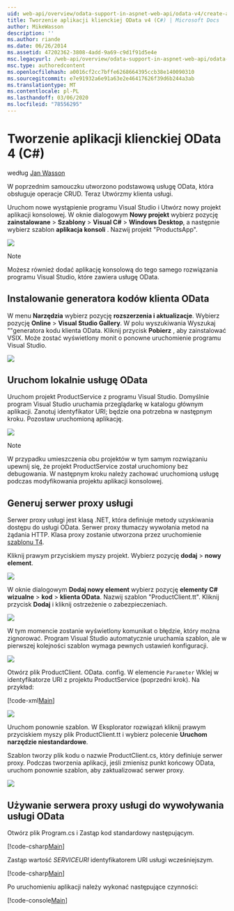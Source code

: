 ```yaml
---
uid: web-api/overview/odata-support-in-aspnet-web-api/odata-v4/create-an-odata-v4-client-app
title: Tworzenie aplikacji klienckiej OData v4 (C#) | Microsoft Docs
author: MikeWasson
description: ''
ms.author: riande
ms.date: 06/26/2014
ms.assetid: 47202362-3808-4add-9a69-c9d1f91d5e4e
msc.legacyurl: /web-api/overview/odata-support-in-aspnet-web-api/odata-v4/create-an-odata-v4-client-app
msc.type: authoredcontent
ms.openlocfilehash: a0016cf2cc7bffe6268664395ccb38e140090310
ms.sourcegitcommit: e7e91932a6e91a63e2e46417626f39d6b244a3ab
ms.translationtype: MT
ms.contentlocale: pl-PL
ms.lasthandoff: 03/06/2020
ms.locfileid: "78556295"
---
```

# <a name="create-an-odata-v4-client-app-c"></a>Tworzenie aplikacji klienckiej OData 4 (C#)

według [Jan Wasson](https://github.com/MikeWasson)

W poprzednim samouczku utworzono podstawową usługę OData, która obsługuje operacje CRUD. Teraz Utwórzmy klienta usługi.

Uruchom nowe wystąpienie programu Visual Studio i Utwórz nowy projekt aplikacji konsolowej. W oknie dialogowym **Nowy projekt** wybierz pozycję **zainstalowane** &gt; **Szablony** &gt; **Visual C#**  &gt; **Windows Desktop**, a następnie wybierz szablon **aplikacja konsoli** . Nazwij projekt &quot;ProductsApp&quot;.

![](create-an-odata-v4-client-app/_static/image1.png)

> [!NOTE]
> Możesz również dodać aplikację konsolową do tego samego rozwiązania programu Visual Studio, które zawiera usługę OData.

## <a name="install-the-odata-client-code-generator"></a>Instalowanie generatora kodów klienta OData

W menu **Narzędzia** wybierz pozycję **rozszerzenia i aktualizacje**. Wybierz pozycję **Online** &gt; **Visual Studio Gallery**. W polu wyszukiwania Wyszukaj &quot;&quot;generatora kodu klienta OData. Kliknij przycisk **Pobierz** , aby zainstalować VSIX. Może zostać wyświetlony monit o ponowne uruchomienie programu Visual Studio.

[![](create-an-odata-v4-client-app/_static/image3.png)](create-an-odata-v4-client-app/_static/image2.png)

## <a name="run-the-odata-service-locally"></a>Uruchom lokalnie usługę OData

Uruchom projekt ProductService z programu Visual Studio. Domyślnie program Visual Studio uruchamia przeglądarkę w katalogu głównym aplikacji. Zanotuj identyfikator URI; będzie ona potrzebna w następnym kroku. Pozostaw uruchomioną aplikację.

![](create-an-odata-v4-client-app/_static/image4.png)

> [!NOTE]
> W przypadku umieszczenia obu projektów w tym samym rozwiązaniu upewnij się, że projekt ProductService został uruchomiony bez debugowania. W następnym kroku należy zachować uruchomioną usługę podczas modyfikowania projektu aplikacji konsolowej.

## <a name="generate-the-service-proxy"></a>Generuj serwer proxy usługi

Serwer proxy usługi jest klasą .NET, która definiuje metody uzyskiwania dostępu do usługi OData. Serwer proxy tłumaczy wywołania metod na żądania HTTP. Klasa proxy zostanie utworzona przez uruchomienie [szablonu T4](https://msdn.microsoft.com/library/bb126445.aspx).

Kliknij prawym przyciskiem myszy projekt. Wybierz pozycję **dodaj** &gt; **nowy element**.

![](create-an-odata-v4-client-app/_static/image5.png)

W oknie dialogowym **Dodaj nowy element** wybierz pozycję **elementy C# wizualne** &gt; **kod** &gt; **klienta OData**. Nazwij szablon &quot;ProductClient.tt&quot;. Kliknij przycisk **Dodaj** i kliknij ostrzeżenie o zabezpieczeniach.

[![](create-an-odata-v4-client-app/_static/image7.png)](create-an-odata-v4-client-app/_static/image6.png)

W tym momencie zostanie wyświetlony komunikat o błędzie, który można zignorować. Program Visual Studio automatycznie uruchamia szablon, ale w pierwszej kolejności szablon wymaga pewnych ustawień konfiguracji.

[![](create-an-odata-v4-client-app/_static/image9.png)](create-an-odata-v4-client-app/_static/image8.png)

Otwórz plik ProductClient. OData. config. W elemencie `Parameter` Wklej w identyfikatorze URI z projektu ProductService (poprzedni krok). Na przykład:

[!code-xml[Main](create-an-odata-v4-client-app/samples/sample1.xml)]

[![](create-an-odata-v4-client-app/_static/image11.png)](create-an-odata-v4-client-app/_static/image10.png)

Uruchom ponownie szablon. W Eksplorator rozwiązań kliknij prawym przyciskiem myszy plik ProductClient.tt i wybierz polecenie **Uruchom narzędzie niestandardowe**.

Szablon tworzy plik kodu o nazwie ProductClient.cs, który definiuje serwer proxy. Podczas tworzenia aplikacji, jeśli zmienisz punkt końcowy OData, uruchom ponownie szablon, aby zaktualizować serwer proxy.

![](create-an-odata-v4-client-app/_static/image12.png)

## <a name="use-the-service-proxy-to-call-the-odata-service"></a>Używanie serwera proxy usługi do wywoływania usługi OData

Otwórz plik Program.cs i Zastąp kod standardowy następującym.

[!code-csharp[Main](create-an-odata-v4-client-app/samples/sample2.cs)]

Zastąp wartość *SERVICEURI* identyfikatorem URI usługi wcześniejszym.

[!code-csharp[Main](create-an-odata-v4-client-app/samples/sample3.cs)]

Po uruchomieniu aplikacji należy wykonać następujące czynności:

[!code-console[Main](create-an-odata-v4-client-app/samples/sample4.cmd)]
